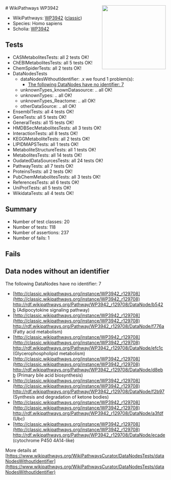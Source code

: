 <img style="float: right; width: 200px" src="https://upload.wikimedia.org/wikipedia/commons/thumb/8/83/Wplogo_with_text_500.png/640px-Wplogo_with_text_500.png" />
# WikiPathways WP3942

* WikiPathways: [WP3942](https://wikipathways.org/pathways/WP3942) ([classic](https://classic.wikipathways.org/instance/WP3942))
* Species: Homo sapiens
* Scholia: [WP3942](https://scholia.toolforge.org/wikipathways/WP3942)
## Tests
* CASMetabolitesTests: all 2 tests OK!
* ChEBIMetabolitesTests: all 5 tests OK!
* ChemSpiderTests: all 2 tests OK!
* DataNodesTests
    * dataNodesWithoutIdentifier: .x we found 1 problem(s):
        * [The following DataNodes have no identifier: 7](#d2d32fa6)
    * unknownTypes_knownDatasource: .. all OK!
    * unknownTypes: .. all OK!
    * unknownTypes_Reactome: .. all OK!
    * otherDataSource: .. all OK!
* EnsemblTests: all 4 tests OK!
* GeneTests: all 5 tests OK!
* GeneralTests: all 15 tests OK!
* HMDBSecMetabolitesTests: all 3 tests OK!
* InteractionTests: all 8 tests OK!
* KEGGMetaboliteTests: all 2 tests OK!
* LIPIDMAPSTests: all 1 tests OK!
* MetaboliteStructureTests: all 1 tests OK!
* MetabolitesTests: all 14 tests OK!
* OudatedDataSourcesTests: all 24 tests OK!
* PathwayTests: all 7 tests OK!
* ProteinsTests: all 2 tests OK!
* PubChemMetabolitesTests: all 3 tests OK!
* ReferencesTests: all 6 tests OK!
* UniProtTests: all 5 tests OK!
* WikidataTests: all 4 tests OK!


## Summary

* Number of test classes: 20
* Number of tests: 118
* Number of assertions: 237
* Number of fails: 1

## Fails

<a name="d2d32fa6" />

## Data nodes without an identifier

The following DataNodes have no identifier: 7

* [http://classic.wikipathways.org/instance/WP3942_r129708](http://classic.wikipathways.org/instance/WP3942_r129708) http://rdf.wikipathways.org/Pathway/WP3942_r129708/DataNode/b542b (Adipocytokine signaling pathway)
* [http://classic.wikipathways.org/instance/WP3942_r129708](http://classic.wikipathways.org/instance/WP3942_r129708) http://rdf.wikipathways.org/Pathway/WP3942_r129708/DataNode/f776a (Fatty acid metabolism)
* [http://classic.wikipathways.org/instance/WP3942_r129708](http://classic.wikipathways.org/instance/WP3942_r129708) http://rdf.wikipathways.org/Pathway/WP3942_r129708/DataNode/efc1c (Glycerophospholipid metabolism)
* [http://classic.wikipathways.org/instance/WP3942_r129708](http://classic.wikipathways.org/instance/WP3942_r129708) http://rdf.wikipathways.org/Pathway/WP3942_r129708/DataNode/d8ebb (Primary bile acid biosynthesis)
* [http://classic.wikipathways.org/instance/WP3942_r129708](http://classic.wikipathways.org/instance/WP3942_r129708) http://rdf.wikipathways.org/Pathway/WP3942_r129708/DataNode/f2b97 (Synthesis and degradation of ketone bodies)
* [http://classic.wikipathways.org/instance/WP3942_r129708](http://classic.wikipathways.org/instance/WP3942_r129708) http://rdf.wikipathways.org/Pathway/WP3942_r129708/DataNode/a3fdf (Ubc)
* [http://classic.wikipathways.org/instance/WP3942_r129708](http://classic.wikipathways.org/instance/WP3942_r129708) http://rdf.wikipathways.org/Pathway/WP3942_r129708/DataNode/ecade (cytochrome P450 4A14-like)


More details at [https://www.wikipathways.org/WikiPathwaysCurator/DataNodesTests/dataNodesWithoutIdentifier](https://www.wikipathways.org/WikiPathwaysCurator/DataNodesTests/dataNodesWithoutIdentifier)

